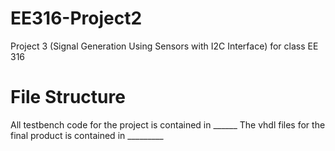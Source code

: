 # EE316-Project2
Project 3 (Signal Generation Using Sensors with I2C Interface) for class EE 316
# File Structure
All testbench code for the project is contained in ______
The vhdl files for the final product is contained in _________
